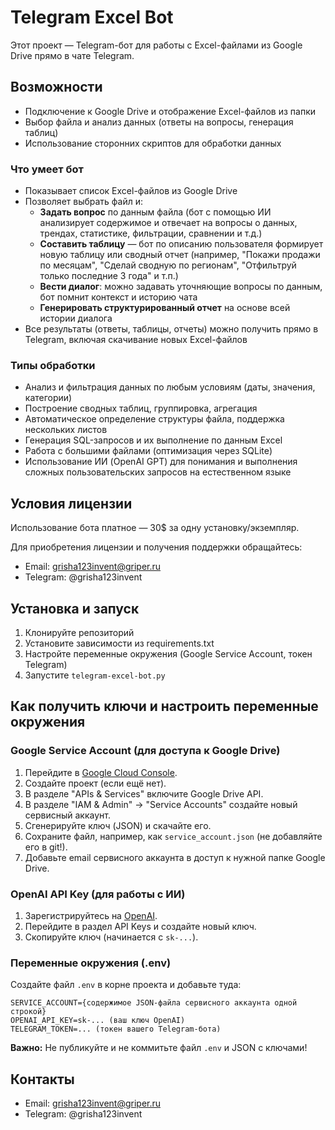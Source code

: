 # Telegram Excel Bot

Этот проект — Telegram-бот для работы с Excel-файлами из Google Drive прямо в чате Telegram.

## Возможности
- Подключение к Google Drive и отображение Excel-файлов из папки
- Выбор файла и анализ данных (ответы на вопросы, генерация таблиц)
- Использование сторонних скриптов для обработки данных

### Что умеет бот
- Показывает список Excel-файлов из Google Drive
- Позволяет выбрать файл и:
  - **Задать вопрос** по данным файла (бот с помощью ИИ анализирует содержимое и отвечает на вопросы о данных, трендах, статистике, фильтрации, сравнении и т.д.)
  - **Составить таблицу** — бот по описанию пользователя формирует новую таблицу или сводный отчет (например, "Покажи продажи по месяцам", "Сделай сводную по регионам", "Отфильтруй только последние 3 года" и т.п.)
  - **Вести диалог**: можно задавать уточняющие вопросы по данным, бот помнит контекст и историю чата
  - **Генерировать структурированный отчет** на основе всей истории диалога
- Все результаты (ответы, таблицы, отчеты) можно получить прямо в Telegram, включая скачивание новых Excel-файлов

### Типы обработки
- Анализ и фильтрация данных по любым условиям (даты, значения, категории)
- Построение сводных таблиц, группировка, агрегация
- Автоматическое определение структуры файла, поддержка нескольких листов
- Генерация SQL-запросов и их выполнение по данным Excel
- Работа с большими файлами (оптимизация через SQLite)
- Использование ИИ (OpenAI GPT) для понимания и выполнения сложных пользовательских запросов на естественном языке

## Условия лицензии
Использование бота платное — 30$ за одну установку/экземпляр.

Для приобретения лицензии и получения поддержки обращайтесь:
- Email: grisha123invent@griper.ru
- Telegram: @grisha123invent

## Установка и запуск
1. Клонируйте репозиторий
2. Установите зависимости из requirements.txt
3. Настройте переменные окружения (Google Service Account, токен Telegram)
4. Запустите `telegram-excel-bot.py`

## Как получить ключи и настроить переменные окружения

### Google Service Account (для доступа к Google Drive)
1. Перейдите в [Google Cloud Console](https://console.cloud.google.com/).
2. Создайте проект (если ещё нет).
3. В разделе "APIs & Services" включите Google Drive API.
4. В разделе "IAM & Admin" → "Service Accounts" создайте новый сервисный аккаунт.
5. Сгенерируйте ключ (JSON) и скачайте его.
6. Сохраните файл, например, как `service_account.json` (не добавляйте его в git!).
7. Добавьте email сервисного аккаунта в доступ к нужной папке Google Drive.

### OpenAI API Key (для работы с ИИ)
1. Зарегистрируйтесь на [OpenAI](https://platform.openai.com/).
2. Перейдите в раздел API Keys и создайте новый ключ.
3. Скопируйте ключ (начинается с `sk-...`).

### Переменные окружения (.env)
Создайте файл `.env` в корне проекта и добавьте туда:
```
SERVICE_ACCOUNT={содержимое JSON-файла сервисного аккаунта одной строкой}
OPENAI_API_KEY=sk-... (ваш ключ OpenAI)
TELEGRAM_TOKEN=... (токен вашего Telegram-бота)
```

**Важно:** Не публикуйте и не коммитьте файл `.env` и JSON с ключами!

## Контакты
- Email: grisha123invent@griper.ru
- Telegram: @grisha123invent 